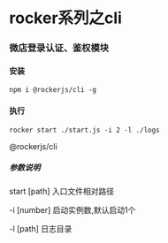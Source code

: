 # rocker系列之cli
### 微店登录认证、鉴权模块

#### 安装

    npm i @rockerjs/cli -g

#### 执行
    
    rocker start ./start.js -i 2 -l ./logs


@rockerjs/cli 

##### 参数说明

start [path] 入口文件相对路径

-i [number] 启动实例数,默认启动1个

-l [path] 日志目录
